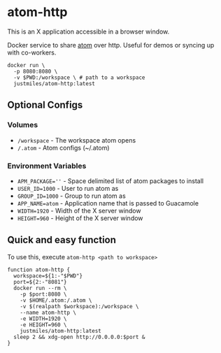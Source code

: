 # atom-http
This is an X application accessible in a browser window.

Docker service to share [atom](https://atom.io/) over http. Useful for demos or syncing up with co-workers.

```
docker run \
  -p 8080:8080 \
  -v $PWD:/workspace \ # path to a workspace
  justmiles/atom-http:latest
```

## Optional Configs
### Volumes
- `/workspace` - The workspace atom opens
- `/.atom` - Atom configs (~/.atom)

### Environment Variables
- `APM_PACKAGE=''` - Space delimited list of atom packages to install
- `USER_ID=1000` - User to run atom as
- `GROUP_ID=1000` - Group to run atom as
- `APP_NAME=atom` - Application name that is passed to Guacamole
- `WIDTH=1920`    - Width of the X server window
- `HEIGHT=960`    - Height of the X server window

## Quick and easy function
To use this, execute `atom-http <path to workspace>`
```
function atom-http {
  workspace=${1:-"$PWD"}
  port=${2:-"8081"}
  docker run --rm \
    -p $port:8080 \
    -v $HOME/.atom:/.atom \
    -v $(realpath $workspace):/workspace \
    --name atom-http \
    -e WIDTH=1920 \
    -e HEIGHT=960 \
    justmiles/atom-http:latest
  sleep 2 && xdg-open http://0.0.0.0:$port &
}
```
